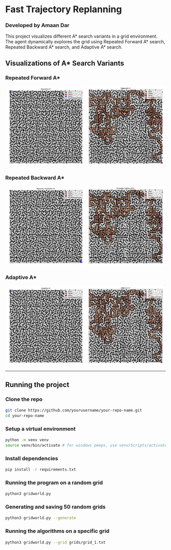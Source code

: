 # Fast Trajectory Replanning
### Developed by Amaan Dar

This project visualizes different A* search variants in a grid environment. The agent dynamically explores the grid using Repeated Forward A* search, Repeated Backward A* search, and Adaptive A* search.

## Visualizations of A* Search Variants

### Repeated Forward A*
<div align="center">
  <img src="assets/Repeated%20Forward%20A*.gif" width="49%">
  <img src="assets/Repeated%20Forward%20A*%20Path.png" width="49%">
</div>

### Repeated Backward A*
<div align="center">
  <img src="assets/Repeated%20Backward%20A*.gif" width="49%">
  <img src="assets/Repeated%20Backward%20A*%20Path.png" width="49%">
</div>

### Adaptive A*
<div align="center">
  <img src="assets/Adaptive%20A*.gif" width="49%">
  <img src="assets/Adaptive%20A*%20Path.png" width="49%">
</div>

---

## Running the project

### Clone the repo
```bash
git clone https://github.com/yourusername/your-repo-name.git
cd your-repo-name
```

### Setup a virtual environment
```bash
python -m venv venv
source venv/bin/activate # for windows peeps, use venv/Scripts/activate
```

### Install dependencies
```bash
pip install -r requirements.txt
```

### Running the program on a random grid
```bash
python3 gridworld.py
```

### Generating and saving 50 random grids
```bash
python3 gridworld.py --generate
```

### Running the algorithms on a specific grid
```bash
python3 gridworld.py --grid grids/grid_1.txt
```

